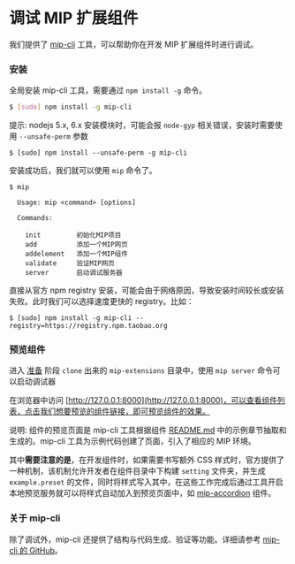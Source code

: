 调试 MIP 扩展组件
==============

我们提供了 [mip-cli](https://www.npmjs.com/package/mip-cli) 工具，可以帮助你在开发 MIP 扩展组件时进行调试。

### 安装

全局安装 mip-cli 工具，需要通过 `npm install -g` 命令。


``` bash
$ [sudo] npm install -g mip-cli
```


提示: nodejs 5.x, 6.x 安装模块时，可能会报 `node-gyp` 相关错误，安装时需要使用 `--unsafe-perm` 参数


```
$ [sudo] npm install --unsafe-perm -g mip-cli
```

安装成功后，我们就可以使用 `mip` 命令了。

```
$ mip

  Usage: mip <command> [options]

  Commands:

    init         初始化MIP项目
    add          添加一个MIP网页
    addelement   添加一个MIP组件
    validate     验证MIP网页
    server       启动调试服务器
```


直接从官方 npm registry 安装，可能会由于网络原因，导致安装时间较长或安装失败。此时我们可以选择速度更快的 registry。比如：

```
$ [sudo] npm install -g mip-cli --registry=https://registry.npm.taobao.org
```

### 预览组件

进入 [准备](./prepare.md) 阶段 `clone` 出来的 `mip-extensions` 目录中，使用 `mip server` 命令可以启动调试器

在浏览器中访问 [http://127.0.0.1:8000](http://127.0.0.1:8000)，可以查看组件列表，点击我们想要预览的组件链接，即可预览组件的效果。


说明: 组件的预览页面是 mip-cli 工具根据组件 [README.md](./spec-readme-md.md) 中的示例章节抽取和生成的。mip-cli 工具为示例代码创建了页面，引入了相应的 MIP 环境。

其中**需要注意的是**，在开发组件时，如果需要书写额外 CSS 样式时，官方提供了一种机制，该机制允许开发者在组件目录中下构建 `setting` 文件夹，并生成 `example.preset` 的文件，同时将样式写入其中，在这些工作完成后通过工具开启本地预览服务就可以将样式自动加入到预览页面中，如 [mip-accordion](https://github.com/mipengine/mip-extensions/tree/master/src/mip-accordion/setting) 组件。


### 关于 mip-cli

除了调试外，mip-cli 还提供了结构与代码生成、验证等功能。详细请参考 [mip-cli 的 GitHub](https://github.com/mipengine/mip-cli)。


